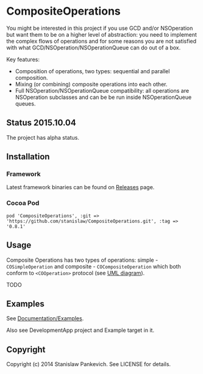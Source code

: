 # CompositeOperations 

You might be interested in this project if you use GCD and/or NSOperation but want them to be on a higher level of abstraction: you need to implement the complex flows of operations and for some reasons you are not satisfied with what GCD/NSOperation/NSOperationQueue can do out of a box.

Key features:
 
* Composition of operations, two types: sequential and parallel composition.
* Mixing (or combining) composite operations into each other.
* Full NSOperation/NSOperationQueue compatibility: all operations are NSOperation subclasses and can be be run inside NSOperationQueue queues.

<!-- [![Build Status](https://travis-ci.org/stanislaw/CompositeOperations.png?branch=master)](https://travis-ci.org/stanislaw/CompositeOperations) -->

## Status 2015.10.04

The project has alpha status. 

## Installation

### Framework

Latest framework binaries can be found on [Releases](https://github.com/stanislaw/CompositeOperations/releases) page.

### Cocoa Pod

```
pod 'CompositeOperations', :git => 'https://github.com/stanislaw/CompositeOperations.git', :tag => '0.8.1'
```

## Usage

Composite Operations has two types of operations: simple - `COSimpleOperation` and composite - `COCompositeOperation` which both conform to `<COOperation>` protocol (see [UML diagram](https://github.com/stanislaw/CompositeOperations/blob/master/CompositeOperations-Diagram.svg)).

TODO

## Examples

See [Documentation/Examples](Documentation/Examples.md).

Also see DevelopmentApp project and Example target in it.

## Copyright

Copyright (c) 2014 Stanislaw Pankevich. See LICENSE for details.

